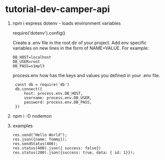 # tutorial-dev-camper-api

1. npm i express dotenv - loads environment variables

   require('dotenv').config()

   Create a .env file in the root dir of your project. Add env specific variables on new lines in the form of NAME=VALUE. For example:

   ```
   DB_HOST=localhost
   DB_USER=root
   DB_PASS=s1mpl3
   ```
   
   process.env how has the keys and values you defined in your .env file.

   ```
    const db = require('db')
    db.connect({
        host: process.env.DB_HOST,
        username: process.env.DB_USER,
        password: process.env.DB_PASS,
    })
   ```

2. npm i -D nodemon

3. examples

   ```
   res.send("Hello World");
   res.json({name: Tommy});
   res.sendStatus(400);
   res.status(400).json({ success: false})
   res.status(200).json({success: true, data: { id: 1}});
   ```